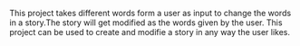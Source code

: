 This project takes different words form a user as input to change the words in a story.The story will get modified as the words given by the user.
This project can be used to create and modifie  a story in any way the user likes.
